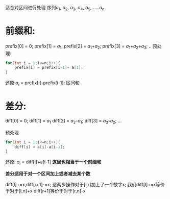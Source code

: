 适合对区间进行处理
序列$a_1$, $a_2$, $a_3$, $a_4$, $a_5$,......$a_n$
# 前缀和: 
prefix[0] = 0;
prefix[1] = $a_1$;
prefix[2] = $a_1$+$a_2$;
prefix[3] = $a_1$+$a_2$+$a_3$;
..
预处理:
```c++
for(int i = 1;i<=n;i++){
	prefix[i] = prefix[i-1]+ a[1];
}
```
还原:$a_i$ = prefix[i]-prefix[i-1];
区间和


# 差分:
diff[0] = 0;
diff[1] = $a_1$
diff[2] = $a_2$-$a_1$;
diff[3] = $a_3$-$a_2$;
...

预处理
```c++
for(int i = 1;i<=n;i++){
	diff[i] = a[i]-a[i-1];
}
```

还原: $a_i$ = diff[i]+a[i-1] **这里也相当于一个前缀和**

**差分适用于对一个区间加上或者减去某个数**

diff[l]+=x,diff[r+1]-=x; 这两步操作对于[l,r]加上了一个数字x;
我们diff[l]+=x等价于对于[l,n]+x
diff[r+1]等价于对于[r,n]-x
